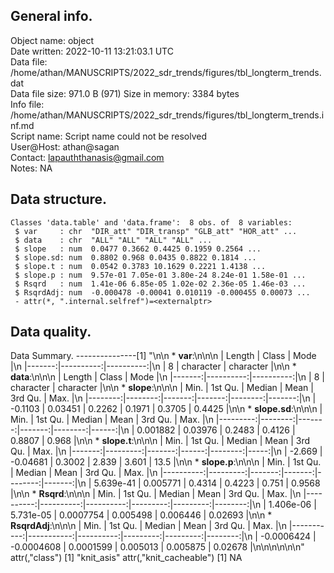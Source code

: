 <!-- This is a markdown file. -->


 General info.
---------------

Object name:    object      
Date written:   2022-10-11 13:21:03.1 UTC  
Data file:      /home/athan/MANUSCRIPTS/2022_sdr_trends/figures/tbl_longterm_trends.dat      
Data file size: 971.0 B (971) 
Size in memory: 3384 bytes      
Info file:      /home/athan/MANUSCRIPTS/2022_sdr_trends/figures/tbl_longterm_trends.inf.md      
Script name:    Script name could not be resolved      
User@Host:      athan@sagan   
Contact:        <lapauththanasis@gmail.com>      
Notes:          NA      


 Data structure.
-----------------

```
Classes 'data.table' and 'data.frame':	8 obs. of  8 variables:
 $ var     : chr  "DIR_att" "DIR_transp" "GLB_att" "HOR_att" ...
 $ data    : chr  "ALL" "ALL" "ALL" "ALL" ...
 $ slope   : num  0.0477 0.3662 0.4425 0.1959 0.2564 ...
 $ slope.sd: num  0.8802 0.968 0.0435 0.8822 0.1814 ...
 $ slope.t : num  0.0542 0.3783 10.1629 0.2221 1.4138 ...
 $ slope.p : num  9.57e-01 7.05e-01 3.80e-24 8.24e-01 1.58e-01 ...
 $ Rsqrd   : num  1.41e-06 6.85e-05 1.02e-02 2.36e-05 1.46e-03 ...
 $ RsqrdAdj: num  -0.000478 -0.00041 0.010119 -0.000455 0.00073 ...
 - attr(*, ".internal.selfref")=<externalptr> 
```


 Data quality.
---------------
 Data Summary.
---------------[1] "\n\n  * **var**:\n\n\n    | Length |     Class |      Mode |\n    |-------:|----------:|----------:|\n    |      8 | character | character |\n\n  * **data**:\n\n\n    | Length |     Class |      Mode |\n    |-------:|----------:|----------:|\n    |      8 | character | character |\n\n  * **slope**:\n\n\n    |    Min. | 1st Qu. | Median |   Mean | 3rd Qu. |   Max. |\n    |--------:|--------:|-------:|-------:|--------:|-------:|\n    | -0.1103 | 0.03451 | 0.2262 | 0.1971 |  0.3705 | 0.4425 |\n\n  * **slope.sd**:\n\n\n    |     Min. | 1st Qu. | Median |   Mean | 3rd Qu. |  Max. |\n    |---------:|--------:|-------:|-------:|--------:|------:|\n    | 0.001882 | 0.03976 | 0.2483 | 0.4126 |  0.8807 | 0.968 |\n\n  * **slope.t**:\n\n\n    |   Min. |  1st Qu. | Median |  Mean | 3rd Qu. | Max. |\n    |-------:|---------:|-------:|------:|--------:|-----:|\n    | -2.669 | -0.04681 | 0.3002 | 2.839 |   3.601 | 13.5 |\n\n  * **slope.p**:\n\n\n    |      Min. |  1st Qu. | Median |   Mean | 3rd Qu. |   Max. |\n    |----------:|---------:|-------:|-------:|--------:|-------:|\n    | 5.639e-41 | 0.005771 | 0.4314 | 0.4223 |   0.751 | 0.9568 |\n\n  * **Rsqrd**:\n\n\n    |      Min. |   1st Qu. |    Median |     Mean |  3rd Qu. |    Max. |\n    |----------:|----------:|----------:|---------:|---------:|--------:|\n    | 1.406e-06 | 5.731e-05 | 0.0007754 | 0.005498 | 0.006446 | 0.02693 |\n\n  * **RsqrdAdj**:\n\n\n    |       Min. |    1st Qu. |    Median |     Mean |  3rd Qu. |    Max. |\n    |-----------:|-----------:|----------:|---------:|---------:|--------:|\n    | -0.0006424 | -0.0004608 | 0.0001599 | 0.005013 | 0.005875 | 0.02678 |\n\n\n<!-- end of list -->\n\n\n"
attr(,"class")
[1] "knit_asis"
attr(,"knit_cacheable")
[1] NA
